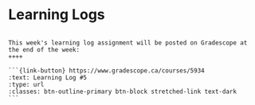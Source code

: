 # Learning Logs

````{panels}

This week's learning log assignment will be posted on Gradescope at the end of the week:
++++ 

```{link-button} https://www.gradescope.ca/courses/5934
:text: Learning Log #5
:type: url
:classes: btn-outline-primary btn-block stretched-link text-dark
```
````

